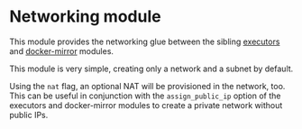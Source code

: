 # Networking module

This module provides the networking glue between the sibling [executors](https://registry.terraform.io/modules/sourcegraph/executors/aws/6.2.0/submodules/executors) and [docker-mirror](https://registry.terraform.io/modules/sourcegraph/executors/aws/6.2.0/submodules/docker-mirror) modules.

This module is very simple, creating only a network and a subnet by default.

Using the `nat` flag, an optional NAT will be provisioned in the network, too. This can be useful in conjunction with the `assign_public_ip` option of the executors and docker-mirror modules to create a private network without public IPs.
